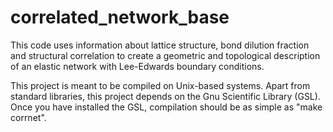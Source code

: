 # correlated_network_base
This code uses information about lattice structure, bond dilution fraction and structural correlation to create a geometric and topological description of an elastic network with Lee-Edwards boundary conditions.

This project is meant to be compiled on Unix-based systems. Apart from standard libraries, this project depends on the Gnu Scientific Library (GSL). Once
you have installed the GSL, compilation should be as simple as "make corrnet".
